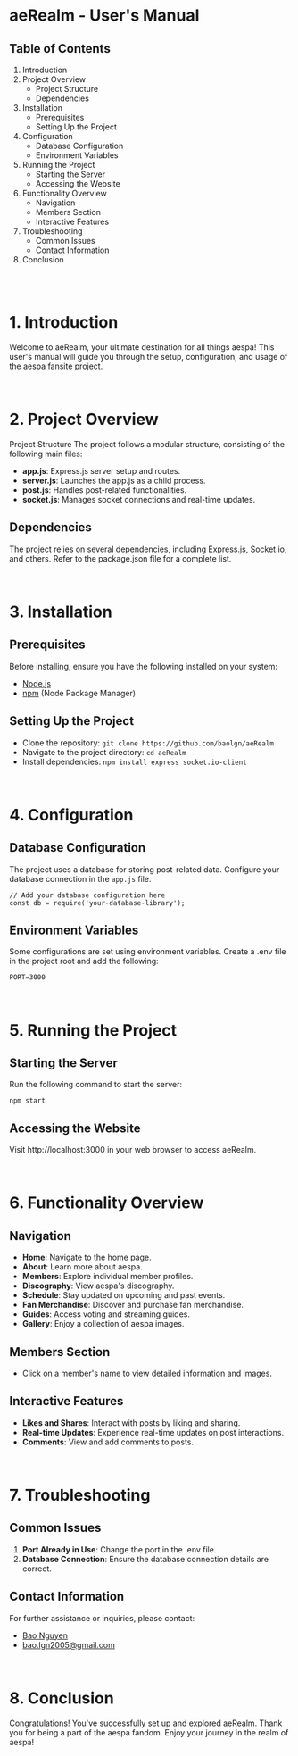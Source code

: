 # aeRealm - User's Manual
## Table of Contents
1. Introduction
2. Project Overview
    - Project Structure
    - Dependencies
3. Installation
    - Prerequisites
    - Setting Up the Project
4. Configuration
    - Database Configuration
    - Environment Variables
5. Running the Project
    - Starting the Server
    - Accessing the Website
6. Functionality Overview
    - Navigation
    - Members Section
    - Interactive Features
7. Troubleshooting
    - Common Issues
    - Contact Information
8. Conclusion

<br>
<br>

# 1. Introduction<a name="introduction"></a>
Welcome to aeRealm, your ultimate destination for all things aespa! This user's manual will guide you through the setup, configuration, and usage of the aespa fansite project.

<br>

# 2. Project Overview<a name="project-overview"></a>
Project Structure<a name="project-structure"></a>
The project follows a modular structure, consisting of the following main files:

- __app.js__: Express.js server setup and routes.
- __server.js__: Launches the app.js as a child process.
- __post.js__: Handles post-related functionalities.
- __socket.js__: Manages socket connections and real-time updates.

## Dependencies<a name="dependencies"></a>
The project relies on several dependencies, including Express.js, Socket.io, and others. Refer to the package.json file for a complete list.

<br>

# 3. Installation<a name="installation"></a>
## Prerequisites<a name="prerequisites"></a>
Before installing, ensure you have the following installed on your system:

- [Node.js](https://nodejs.org/)
- [npm](https://www.npmjs.com/) (Node Package Manager)

## Setting Up the Project<a name="setting-up-the-project"></a>
- Clone the repository: `git clone https://github.com/baolgn/aeRealm`
- Navigate to the project directory: `cd aeRealm`
- Install dependencies: `npm install express socket.io-client`

<br>

# 4. Configuration<a name="configuration"></a>
## Database Configuration<a name="database-configuration"></a>
The project uses a database for storing post-related data. Configure your database connection in the `app.js` file.
```
// Add your database configuration here
const db = require('your-database-library');
```
## Environment Variables<a name="environment-variables"></a>
Some configurations are set using environment variables. Create a .env file in the project root and add the following:
```
PORT=3000
```

<br>

# 5. Running the Project<a name="running-the-project"></a>
## Starting the Server<a name="starting-the-server"></a>
Run the following command to start the server:
```
npm start
```
## Accessing the Website<a name="accessing-the-website"></a>
Visit http://localhost:3000 in your web browser to access aeRealm.

<br>

# 6. Functionality Overview<a name="functionality-overview"></a>
## Navigation<a name="navigation"></a>
- __Home__: Navigate to the home page.
- __About__: Learn more about aespa.
- __Members__: Explore individual member profiles.
- __Discography__: View aespa's discography.
- __Schedule__: Stay updated on upcoming and past events.
- __Fan Merchandise__: Discover and purchase fan merchandise.
- __Guides__: Access voting and streaming guides.
- __Gallery__: Enjoy a collection of aespa images.
## Members Section<a name="members-section"></a>
- Click on a member's name to view detailed information and images.
## Interactive Features<a name="interactive-features"></a>
- __Likes and Shares__: Interact with posts by liking and sharing.
- __Real-time Updates__: Experience real-time updates on post interactions.
- __Comments__: View and add comments to posts.

<br>

# 7. Troubleshooting<a name="troubleshooting"></a>
## Common Issues<a name="common-issues"></a>
1. __Port Already in Use__: Change the port in the .env file.
2. __Database Connection__: Ensure the database connection details are correct.
## Contact Information<a name="contact-information"></a>
For further assistance or inquiries, please contact:
- [Bao Nguyen](https://github.com/baolgn)
- bao.lgn2005@gmail.com

<br>

# 8. Conclusion<a name="conclusion"></a>
Congratulations! You've successfully set up and explored aeRealm. Thank you for being a part of the aespa fandom. Enjoy your journey in the realm of aespa!
